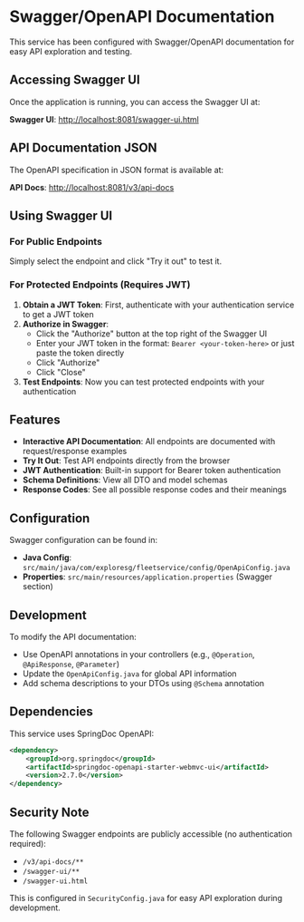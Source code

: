 # Swagger/OpenAPI Documentation

This service has been configured with Swagger/OpenAPI documentation for easy API exploration and testing.

## Accessing Swagger UI

Once the application is running, you can access the Swagger UI at:

**Swagger UI**: [http://localhost:8081/swagger-ui.html](http://localhost:8081/swagger-ui.html)

## API Documentation JSON

The OpenAPI specification in JSON format is available at:

**API Docs**: [http://localhost:8081/v3/api-docs](http://localhost:8081/v3/api-docs)

## Using Swagger UI

### For Public Endpoints

Simply select the endpoint and click "Try it out" to test it.

### For Protected Endpoints (Requires JWT)

1. **Obtain a JWT Token**: First, authenticate with your authentication service to get a JWT token
2. **Authorize in Swagger**:
   - Click the "Authorize" button at the top right of the Swagger UI
   - Enter your JWT token in the format: `Bearer <your-token-here>` or just paste the token directly
   - Click "Authorize"
   - Click "Close"
3. **Test Endpoints**: Now you can test protected endpoints with your authentication

## Features

- **Interactive API Documentation**: All endpoints are documented with request/response examples
- **Try It Out**: Test API endpoints directly from the browser
- **JWT Authentication**: Built-in support for Bearer token authentication
- **Schema Definitions**: View all DTO and model schemas
- **Response Codes**: See all possible response codes and their meanings

## Configuration

Swagger configuration can be found in:

- **Java Config**: `src/main/java/com/exploresg/fleetservice/config/OpenApiConfig.java`
- **Properties**: `src/main/resources/application.properties` (Swagger section)

## Development

To modify the API documentation:

- Use OpenAPI annotations in your controllers (e.g., `@Operation`, `@ApiResponse`, `@Parameter`)
- Update the `OpenApiConfig.java` for global API information
- Add schema descriptions to your DTOs using `@Schema` annotation

## Dependencies

This service uses SpringDoc OpenAPI:

```xml
<dependency>
    <groupId>org.springdoc</groupId>
    <artifactId>springdoc-openapi-starter-webmvc-ui</artifactId>
    <version>2.7.0</version>
</dependency>
```

## Security Note

The following Swagger endpoints are publicly accessible (no authentication required):

- `/v3/api-docs/**`
- `/swagger-ui/**`
- `/swagger-ui.html`

This is configured in `SecurityConfig.java` for easy API exploration during development.
